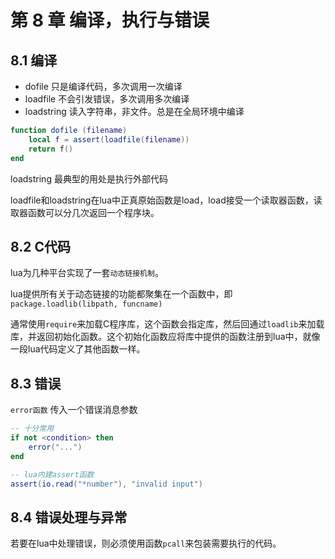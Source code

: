 第 8 章 编译，执行与错误
========================

## 8\.1 编译

* dofile        只是编译代码，多次调用一次编译
* loadfile      不会引发错误，多次调用多次编译
* loadstring    读入字符串，非文件。总是在全局环境中编译

```lua
function dofile (filename)
    local f = assert(loadfile(filename))
    return f()
end
```

loadstring 最典型的用处是执行外部代码

loadfile和loadstring在lua中正真原始函数是load，load接受一个读取器函数，读取器函数可以分几次返回一个程序块。

## 8\.2 C代码

lua为几种平台实现了一套`动态链接机制`。

lua提供所有关于动态链接的功能都聚集在一个函数中，即`package.loadlib(libpath, funcname)`

通常使用`require`来加载C程序库，这个函数会指定库，然后回通过`loadlib`来加载库，并返回初始化函数。这个初始化函数应将库中提供的函数注册到lua中，就像一段lua代码定义了其他函数一样。

## 8\.3 错误

`error函数` 传入一个错误消息参数

```lua
-- 十分常用
if not <condition> then
    error("...")
end

-- lua内建assert函数
assert(io.read("*number"), "invalid input")
```

## 8\.4 错误处理与异常

若要在lua中处理错误，则必须使用函数`pcall`来包装需要执行的代码。
